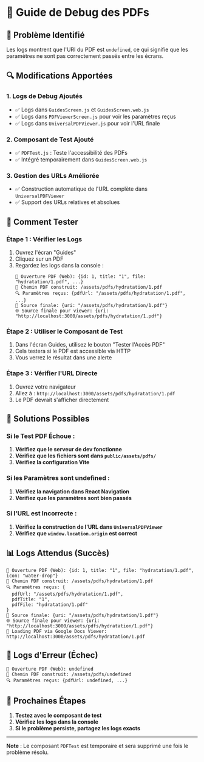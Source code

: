 # 🔧 Guide de Debug des PDFs

## 🎯 Problème Identifié

Les logs montrent que l'URI du PDF est `undefined`, ce qui signifie que les paramètres ne sont pas correctement passés entre les écrans.

## 🔍 Modifications Apportées

### 1. **Logs de Debug Ajoutés**
- ✅ Logs dans `GuidesScreen.js` et `GuidesScreen.web.js`
- ✅ Logs dans `PDFViewerScreen.js` pour voir les paramètres reçus
- ✅ Logs dans `UniversalPDFViewer.js` pour voir l'URL finale

### 2. **Composant de Test Ajouté**
- ✅ `PDFTest.js` : Teste l'accessibilité des PDFs
- ✅ Intégré temporairement dans `GuidesScreen.web.js`

### 3. **Gestion des URLs Améliorée**
- ✅ Construction automatique de l'URL complète dans `UniversalPDFViewer`
- ✅ Support des URLs relatives et absolues

## 🧪 Comment Tester

### Étape 1 : Vérifier les Logs
1. Ouvrez l'écran "Guides"
2. Cliquez sur un PDF
3. Regardez les logs dans la console :
   ```
   📄 Ouverture PDF (Web): {id: 1, title: "1", file: "hydratation/1.pdf", ...}
   🔗 Chemin PDF construit: /assets/pdfs/hydratation/1.pdf
   🔍 Paramètres reçus: {pdfUrl: "/assets/pdfs/hydratation/1.pdf", ...}
   📄 Source finale: {uri: "/assets/pdfs/hydratation/1.pdf"}
   🌐 Source finale pour viewer: {uri: "http://localhost:3000/assets/pdfs/hydratation/1.pdf"}
   ```

### Étape 2 : Utiliser le Composant de Test
1. Dans l'écran Guides, utilisez le bouton "Tester l'Accès PDF"
2. Cela testera si le PDF est accessible via HTTP
3. Vous verrez le résultat dans une alerte

### Étape 3 : Vérifier l'URL Directe
1. Ouvrez votre navigateur
2. Allez à : `http://localhost:3000/assets/pdfs/hydratation/1.pdf`
3. Le PDF devrait s'afficher directement

## 🔧 Solutions Possibles

### Si le Test PDF Échoue :
1. **Vérifiez que le serveur de dev fonctionne**
2. **Vérifiez que les fichiers sont dans `public/assets/pdfs/`**
3. **Vérifiez la configuration Vite**

### Si les Paramètres sont undefined :
1. **Vérifiez la navigation dans React Navigation**
2. **Vérifiez que les paramètres sont bien passés**

### Si l'URL est Incorrecte :
1. **Vérifiez la construction de l'URL dans `UniversalPDFViewer`**
2. **Vérifiez que `window.location.origin` est correct**

## 📊 Logs Attendus (Succès)

```
📄 Ouverture PDF (Web): {id: 1, title: "1", file: "hydratation/1.pdf", icon: "water-drop"}
🔗 Chemin PDF construit: /assets/pdfs/hydratation/1.pdf
🔍 Paramètres reçus: {
  pdfUrl: "/assets/pdfs/hydratation/1.pdf",
  pdfTitle: "1",
  pdfFile: "hydratation/1.pdf"
}
📄 Source finale: {uri: "/assets/pdfs/hydratation/1.pdf"}
🌐 Source finale pour viewer: {uri: "http://localhost:3000/assets/pdfs/hydratation/1.pdf"}
📄 Loading PDF via Google Docs Viewer: http://localhost:3000/assets/pdfs/hydratation/1.pdf
```

## 🚨 Logs d'Erreur (Échec)

```
📄 Ouverture PDF (Web): undefined
🔗 Chemin PDF construit: /assets/pdfs/undefined
🔍 Paramètres reçus: {pdfUrl: undefined, ...}
```

## 🎯 Prochaines Étapes

1. **Testez avec le composant de test**
2. **Vérifiez les logs dans la console**
3. **Si le problème persiste, partagez les logs exacts**

---

**Note** : Le composant `PDFTest` est temporaire et sera supprimé une fois le problème résolu.

